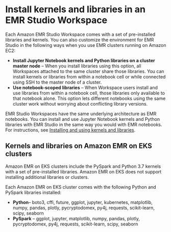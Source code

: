 # Install kernels and libraries in an EMR Studio Workspace<a name="emr-studio-install-libraries-and-kernels"></a>

Each Amazon EMR Studio Workspace comes with a set of pre\-installed libraries and kernels\. You can also customize the environment for EMR Studio in the following ways when you use EMR clusters running on Amazon EC2:
+ **Install Jupyter Notebook kernels and Python libraries on a cluster master node** – When you install libraries using this option, all Workspaces attached to the same cluster share those libraries\. You can install kernels or libraries from within a notebook cell or while connected using SSH to the master node of a cluster\.
+ **Use notebook\-scoped libraries** – When Workspace users install and use libraries from within a notebook cell, those libraries only available to that notebook alone\. This option lets different notebooks using the same cluster work without worrying about conflicting library versions\.

EMR Studio Workspaces have the same underlying architecture as EMR notebooks\. You can install and use Jupyter Notebook kernels and Python libraries with EMR Studio in the same way you would with EMR notebooks\. For instructions, see [Installing and using kernels and libraries](emr-managed-notebooks-installing-libraries-and-kernels.md)\. 

## Kernels and libraries on Amazon EMR on EKS clusters<a name="emr-studio-eks-kernels-libraries"></a>

Amazon EMR on EKS clusters include the PySpark and Python 3\.7 kernels with a set of pre\-installed libraries\. Amazon EMR on EKS does not support installing additional libraries or clusters\.

Each Amazon EMR on EKS cluster comes with the following Python and PySpark libraries installed:
+ **Python**– boto3, cffi, future, ggplot, jupyter, kubernetes, matplotlib, numpy, pandas, plotly, pycryptodomex, py4j, requests, scikit\-learn, scipy, seaborn
+ **PySpark** – ggplot, jupyter, matplotlib, numpy, pandas, plotly, pycryptodomex, py4j, requests, scikit\-learn, scipy, seaborn